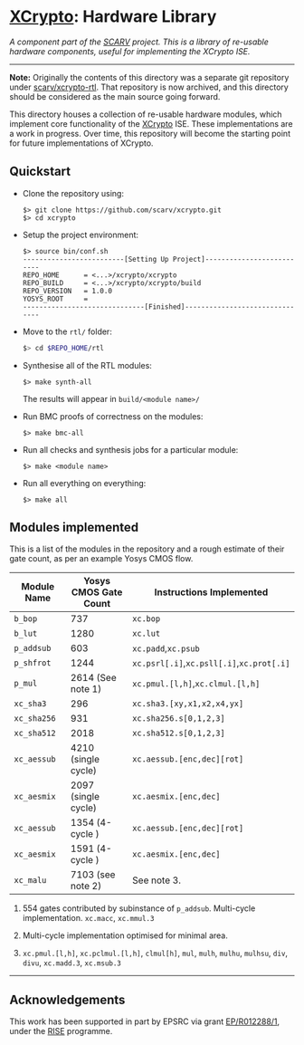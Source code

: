 
# [XCrypto](https://github.com/scarv/xcrypto): Hardware Library

*A component part of the
[SCARV](https://github.com/scarv)
project.
This is a library of re-usable hardware components, useful for
implementing the XCrypto ISE.*

---

**Note:** Originally the contents of this directory was a separate
git repository under
[scarv/xcrypto-rtl](https://github.com/scarv/xcrypto-rtl).
That repository is now archived, and this directory should be considered
as the main source going forward.

This directory houses a collection of re-usable hardware modules, which
implement core functionality of the
[XCrypto](https://github.com/scarv/xcrypto) ISE.
These implementations are a work in progress.
Over time, this repository will become the starting point for future
implementations of XCrypto.

## Quickstart

- Clone the repository using:
    ```
    $> git clone https://github.com/scarv/xcrypto.git
    $> cd xcrypto
    ```
- Setup the project environment:
    ```
    $> source bin/conf.sh
    -------------------------[Setting Up Project]--------------------------
    REPO_HOME      = <...>/xcrypto/xcrypto
    REPO_BUILD     = <...>/xcrypto/xcrypto/build
    REPO_VERSION   = 1.0.0
    YOSYS_ROOT     = 
    ------------------------------[Finished]------------------------------- 
    ```

- Move to the `rtl/` folder:
    ```sh
    $> cd $REPO_HOME/rtl
    ```

- Synthesise all of the RTL modules:
    ```
    $> make synth-all
    ```
  The results will appear in `build/<module name>/`


- Run BMC proofs of correctness on the modules:
    ```
    $> make bmc-all
    ```

- Run all checks and synthesis jobs for a particular module:
    ```
    $> make <module name>
    ```

- Run all everything on everything:
    ```
    $> make all
    ```

## Modules implemented

This is a list of the modules in the repository and a rough
estimate of their gate count, as per an example Yosys CMOS flow.

Module Name | Yosys CMOS Gate Count | Instructions Implemented
------------|-----------------------|-------------------------------
`b_bop`     | 737                   | `xc.bop`
`b_lut`     | 1280                  | `xc.lut`
`p_addsub`  | 603                   | `xc.padd`,`xc.psub`
`p_shfrot`  | 1244                  | `xc.psrl[.i]`,`xc.psll[.i]`,`xc.prot[.i]`
`p_mul`     | 2614 (See note 1)     | `xc.pmul.[l,h]`,`xc.clmul.[l,h]`
`xc_sha3`   | 296                   | `xc.sha3.[xy,x1,x2,x4,yx]`
`xc_sha256` | 931                   | `xc.sha256.s[0,1,2,3]`
`xc_sha512` | 2018                  | `xc.sha512.s[0,1,2,3]`
`xc_aessub` | 4210 (single cycle)   | `xc.aessub.[enc,dec][rot]`
`xc_aesmix` | 2097 (single cycle)   | `xc.aesmix.[enc,dec]`
`xc_aessub` | 1354 (4-cycle     )   | `xc.aessub.[enc,dec][rot]`
`xc_aesmix` | 1591 (4-cycle     )   | `xc.aesmix.[enc,dec]`
`xc_malu`   | 7103 (see note 2)     | See note 3.


1. 554 gates contributed by subinstance of `p_addsub`. Multi-cycle
   implementation.
  `xc.macc`, `xc.mmul.3`

2. Multi-cycle implementation optimised for minimal area.

3. `xc.pmul.[l,h]`, `xc.pclmul.[l,h]`,
   `clmul[h]`,
   `mul`, `mulh`, `mulhu`, `mulhsu`,
   `div`, `divu`,
   `xc.madd.3`, `xc.msub.3`
 

---

## Acknowledgements

This work has been supported in part by EPSRC via grant 
[EP/R012288/1](https://gow.epsrc.ukri.org/NGBOViewGrant.aspx?GrantRef=EP/R012288/1),
under the [RISE](http://www.ukrise.org) programme.

